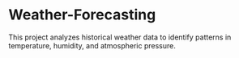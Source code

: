 # Weather-Forecasting
This project analyzes historical weather data to identify patterns in temperature, humidity, and atmospheric pressure. 
